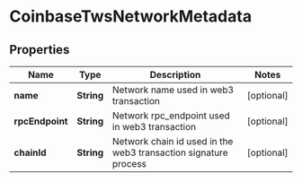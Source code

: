 
# CoinbaseTwsNetworkMetadata

## Properties
Name | Type | Description | Notes
------------ | ------------- | ------------- | -------------
**name** | **String** | Network name used in web3 transaction |  [optional]
**rpcEndpoint** | **String** | Network rpc_endpoint used in web3 transaction |  [optional]
**chainId** | **String** | Network chain id used in the web3 transaction signature process |  [optional]



